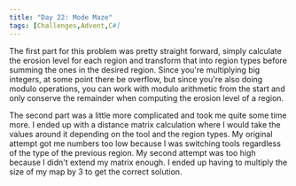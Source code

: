 ```yaml
---
title: "Day 22: Mode Maze"
tags: [Challenges,Advent,C#]
---
```

The first part for this problem was pretty straight forward, simply calculate the erosion level for each region and transform that into region types before summing the ones in the desired region. Since you're multiplying big integers, at some point there be overflow, but since you're also doing modulo operations, you can work with modulo arithmetic from the start and only conserve the remainder when computing the erosion level of a region.

<!-- truncate -->

The second part was a little more complicated and took me quite some time more. I ended up with a distance matrix calculation where I would take the values around it depending on the tool and the region types. My original attempt got me numbers too low because I was switching tools regardless of the type of the previous region. My second attempt was too high because I didn't extend my matrix enough. I ended up having to multiply the size of my map by 3 to get the correct solution.
